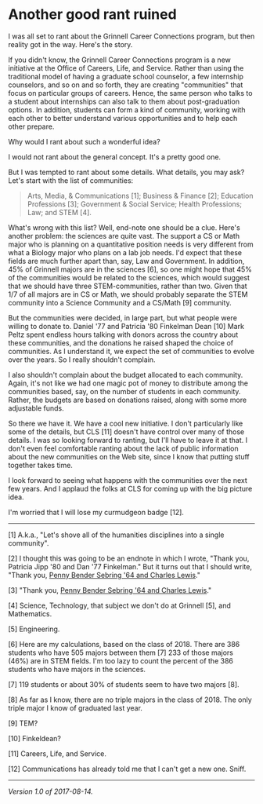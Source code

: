 Another good rant ruined
========================

I was all set to rant about the Grinnell Career Connections program, but
then reality got in the way.  Here's the story.

If you didn't know, the Grinnell Career Connections program is a new
initiative at the Office of Careers, Life, and Service.  Rather than
using the traditional model of having a graduate school counselor,
a few internship counselors, and so on and so forth, they are creating
"communities" that focus on particular groups of careers.  Hence, the
same person who talks to a student about internships can also talk to
them about post-graduation options.  In addition, students can form a
kind of community, working with each other to better understand various
opportunities and to help each other prepare.

Why would I rant about such a wonderful idea?

I would not rant about the general concept.  It's a pretty good one.

But I was tempted to rant about some details.  What details, you may
ask?  Let's start with the list of communities:

> Arts, Media, & Communications [1]; Business & Finance [2]; 
Education Professions [3]; Government & Social Service; Health
Professions; Law; and STEM [4].

What's wrong with this list?  Well, end-note one should be a clue.
Here's another problem: the sciences are quite vast.  The support a
CS or Math major who is planning on a quantitative position needs is
very different from what a Biology major who plans on a lab job needs.
I'd expect that these fields are much further apart than, say, Law and
Government.  In addition, 45% of Grinnell majors are in the sciences [6],
so one might hope that 45% of the communities would be related to the
sciences, which would suggest that we should have three STEM-communities,
rather than two.  Given that 1/7 of all majors are in CS or Math, we
should probably separate the STEM community into a Science Community
and a CS/Math [9] community.

But the communities were decided, in large part, but what people were
willing to donate to.  Daniel '77 and Patricia '80 Finkelman Dean [10]
Mark Peltz spent endless hours talking with donors across the country
about these communities, and the donations he raised shaped the choice
of communities.  As I understand it, we expect the set of communities
to evolve over the years.  So I really shouldn't complain.

I also shouldn't complain about the budget allocated to each community.
Again, it's not like we had one magic pot of money to distribute among
the communities based, say, on the number of students in each community.
Rather, the budgets are based on donations raised, along with some more
adjustable funds.

So there we have it.  We have a cool new initiative.  I don't particularly
like some of the details, but CLS [11] doesn't have control over many
of those details.  I was so looking forward to ranting, but I'll have
to leave it at that.  I don't even feel comfortable ranting about the
lack of public information about the new communities on the Web site,
since I know that putting stuff together takes time.  


I look forward to seeing what happens with the communities over the next
few years.  And I applaud the folks at CLS for coming up with the big
picture idea.

I'm worried that I will lose my curmudgeon badge [12].

---

[1] A.k.a., "Let's shove all of the humanities disciplines into a
single community".

[2] I thought this was going to be an endnote in which I wrote, "Thank
you, Patricia Jipp '80 and Dan '77 Finkelman."  But it turns out that
I should write, "Thank you, [Penny Bender Sebring '64 and Charles
Lewis](https://www.grinnell.edu/news/supporting-career-community-model)."

[3] "Thank you, [Penny Bender Sebring '64 and Charles
Lewis](https://www.grinnell.edu/news/supporting-career-community-model)."

[4] Science, Technology, that subject we don't do at Grinnell [5], and
Mathematics.

[5] Engineering.

[6] Here are my calculations, based on the class of 2018.  There are
386 students who have 505 majors between them [7]  233 of those majors
(46%) are in STEM fields.  I'm too lazy to count the percent of the
386 students who have majors in the sciences.

[7] 119 students or about 30% of students seem to have two majors [8].

[8] As far as I know, there are no triple majors in the class of 2018.
The only triple major I know of graduated last year.

[9] TEM?

[10] Finkeldean?

[11] Careers, Life, and Service.

[12] Communications has already told me that I can't get a new one.
Sniff.

---

*Version 1.0 of 2017-08-14.*
